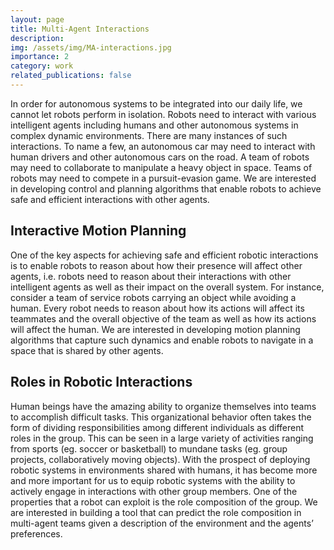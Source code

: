 ```yaml
---
layout: page
title: Multi-Agent Interactions
description:
img: /assets/img/MA-interactions.jpg
importance: 2
category: work
related_publications: false
---
```


In order for autonomous systems to be integrated into our daily life, we cannot let robots perform in isolation. Robots need to interact with various intelligent agents including humans and other autonomous systems in complex dynamic environments. There are many instances of such interactions. To name a few, an autonomous car may need to interact with human drivers and other autonomous cars on the road. A team of robots may need to collaborate to manipulate a heavy object in space. Teams of robots may need to compete in a pursuit-evasion game. We are interested in developing control and planning algorithms that enable robots to achieve safe and efficient interactions with other agents.

## Interactive Motion Planning

One of the key aspects for achieving safe and efficient robotic interactions is to enable robots to reason about how their presence will affect other agents, i.e. robots need to reason about their interactions with other intelligent agents as well as their impact on the overall system. For instance, consider a team of service robots carrying an object while avoiding a human. Every robot needs to reason about how its actions will affect its teammates and the overall objective of the team as well as how its actions will affect the human. We are interested in developing motion planning algorithms that capture such dynamics and enable robots to navigate in a space that is shared by other agents.

## Roles in Robotic Interactions

Human beings have the amazing ability to organize themselves into teams to accomplish difficult tasks. This organizational behavior often takes the form of dividing responsibilities among different individuals as different roles in the group. This can be seen in a large variety of activities ranging from sports (eg. soccer or basketball) to mundane tasks (eg. group projects, collaboratively moving objects). With the prospect of deploying robotic systems in environments shared with humans, it has become more and more important for us to equip robotic systems with the ability to actively engage in interactions with other group members. One of the properties that a robot can exploit is the role composition of the group. We are interested in building a tool that can predict the role composition in multi-agent teams given a description of the environment and the agents’ preferences.
